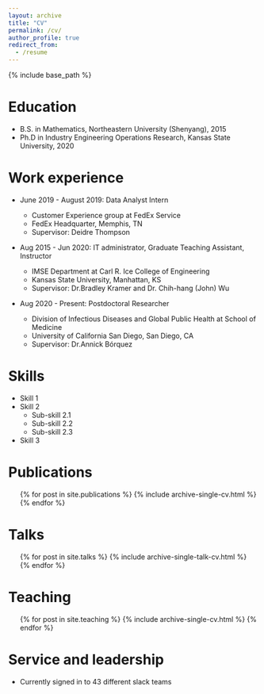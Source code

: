 ```yaml
---
layout: archive
title: "CV"
permalink: /cv/
author_profile: true
redirect_from:
  - /resume
---
```


{% include base_path %}

Education
======
* B.S. in Mathematics, Northeastern University (Shenyang), 2015
* Ph.D in Industry Engineering Operations Research, Kansas State University, 2020

Work experience
======
* June 2019 - August 2019: Data Analyst Intern
  * Customer Experience group at FedEx Service 
  * FedEx Headquarter, Memphis, TN
  * Supervisor: Deidre Thompson
  
* Aug 2015 - Jun 2020: IT administrator, Graduate Teaching Assistant, Instructor
  * IMSE Department at Carl R. Ice College of Engineering
  * Kansas State University, Manhattan, KS
  * Supervisor: Dr.Bradley Kramer and Dr. Chih-hang (John) Wu
  
* Aug 2020 - Present: Postdoctoral Researcher
  * Division of Infectious Diseases and Global Public Health at School of Medicine
  * University of California San Diego, San Diego, CA
  * Supervisor: Dr.Annick Bórquez
  
  
Skills
======
* Skill 1
* Skill 2
  * Sub-skill 2.1
  * Sub-skill 2.2
  * Sub-skill 2.3
* Skill 3

Publications
======
  <ul>{% for post in site.publications %}
    {% include archive-single-cv.html %}
  {% endfor %}</ul>
  
Talks
======
  <ul>{% for post in site.talks %}
    {% include archive-single-talk-cv.html %}
  {% endfor %}</ul>
  
Teaching
======
  <ul>{% for post in site.teaching %}
    {% include archive-single-cv.html %}
  {% endfor %}</ul>
  
Service and leadership
======
* Currently signed in to 43 different slack teams
